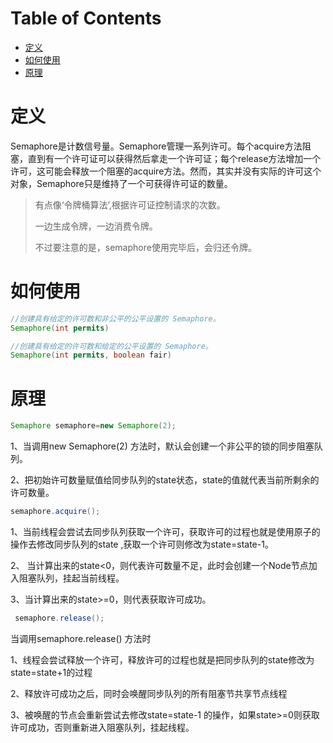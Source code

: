 # Table of Contents

* [定义](#定义)
* [如何使用](#如何使用)
* [原理](#原理)




# 定义

Semaphore是计数信号量。Semaphore管理一系列许可。每个acquire方法阻塞，直到有一个许可证可以获得然后拿走一个许可证；每个release方法增加一个许可，这可能会释放一个阻塞的acquire方法。然而，其实并没有实际的许可这个对象，Semaphore只是维持了一个可获得许可证的数量。

> 有点像‘令牌桶算法’,根据许可证控制请求的次数。
>
> 一边生成令牌，一边消费令牌。
>
> 不过要注意的是，semaphore使用完毕后，会归还令牌。



# 如何使用

```java
//创建具有给定的许可数和非公平的公平设置的 Semaphore。  
Semaphore(int permits)   

//创建具有给定的许可数和给定的公平设置的 Semaphore。  
Semaphore(int permits, boolean fair)   
```



# 原理

```java
Semaphore semaphore=new Semaphore(2);
```

1、当调用new Semaphore(2) 方法时，默认会创建一个非公平的锁的同步阻塞队列。

2、把初始许可数量赋值给同步队列的state状态，state的值就代表当前所剩余的许可数量。

```java
semaphore.acquire();
```

1、当前线程会尝试去同步队列获取一个许可，获取许可的过程也就是使用原子的操作去修改同步队列的state ,获取一个许可则修改为state=state-1。

2、 当计算出来的state<0，则代表许可数量不足，此时会创建一个Node节点加入阻塞队列，挂起当前线程。

3、当计算出来的state>=0，则代表获取许可成功。

```java
 semaphore.release();
```

当调用semaphore.release() 方法时

1、线程会尝试释放一个许可，释放许可的过程也就是把同步队列的state修改为state=state+1的过程

2、释放许可成功之后，同时会唤醒同步队列的所有阻塞节共享节点线程

3、被唤醒的节点会重新尝试去修改state=state-1 的操作，如果state>=0则获取许可成功，否则重新进入阻塞队列，挂起线程。

